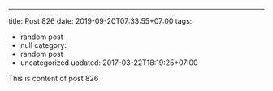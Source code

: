 ---
title: Post 826
date: 2019-09-20T07:33:55+07:00
tags:
  - random post
  - null
category:
  - random post
  - uncategorized
updated: 2017-03-22T18:19:25+07:00

This is content of post 826
